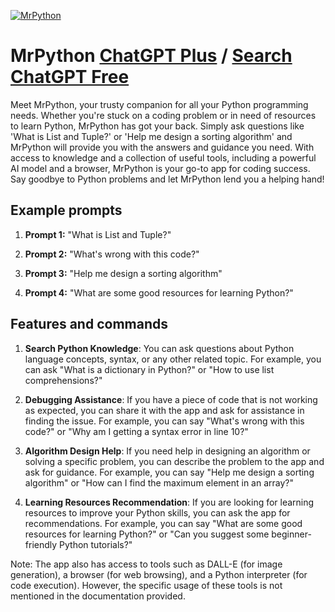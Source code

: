
[![MrPython](https://files.oaiusercontent.com/file-ArNtcbuuOsBUz5es5BRUuGBR?se=2123-10-17T03%3A15%3A35Z&sp=r&sv=2021-08-06&sr=b&rscc=max-age%3D31536000%2C%20immutable&rscd=attachment%3B%20filename%3D%25E4%25B8%258B%25E8%25BD%25BD.jpg&sig=sldmCX6FW9aHmfvoTyY9RH3m5D6rjHfI52TJsPKVZNg%3D)](https://chat.openai.com/g/g-Q2vla3J4d-mrpython)

# MrPython [ChatGPT Plus](https://chat.openai.com/g/g-Q2vla3J4d-mrpython) / [Search ChatGPT Free](https://gptcall.net/index.html#/?search=MrPython)

Meet MrPython, your trusty companion for all your Python programming needs. Whether you're stuck on a coding problem or in need of resources to learn Python, MrPython has got your back. Simply ask questions like 'What is List and Tuple?' or 'Help me design a sorting algorithm' and MrPython will provide you with the answers and guidance you need. With access to knowledge and a collection of useful tools, including a powerful AI model and a browser, MrPython is your go-to app for coding success. Say goodbye to Python problems and let MrPython lend you a helping hand!

## Example prompts

1. **Prompt 1:** "What is List and Tuple?"

2. **Prompt 2:** "What's wrong with this code?"

3. **Prompt 3:** "Help me design a sorting algorithm"

4. **Prompt 4:** "What are some good resources for learning Python?"

## Features and commands

1. **Search Python Knowledge**: You can ask questions about Python language concepts, syntax, or any other related topic. For example, you can ask "What is a dictionary in Python?" or "How to use list comprehensions?"

2. **Debugging Assistance**: If you have a piece of code that is not working as expected, you can share it with the app and ask for assistance in finding the issue. For example, you can say "What's wrong with this code?" or "Why am I getting a syntax error in line 10?"

3. **Algorithm Design Help**: If you need help in designing an algorithm or solving a specific problem, you can describe the problem to the app and ask for guidance. For example, you can say "Help me design a sorting algorithm" or "How can I find the maximum element in an array?"

4. **Learning Resources Recommendation**: If you are looking for learning resources to improve your Python skills, you can ask the app for recommendations. For example, you can say "What are some good resources for learning Python?" or "Can you suggest some beginner-friendly Python tutorials?"

Note: The app also has access to tools such as DALL-E (for image generation), a browser (for web browsing), and a Python interpreter (for code execution). However, the specific usage of these tools is not mentioned in the documentation provided.


